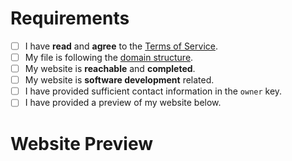 <!--
YOU MUST FILL OUT THIS TEMPLATE ENTIRELY FOR YOUR PR TO BE ACCEPTED, NONE OF IT IS OPTIONAL UNLESS SPECIFIED.
-->

# Requirements
<!-- Your domain MUST pass ALL the requirements below, otherwise it WILL BE DENIED. -->

<!-- Change each checkbox to [x] (all lowercase, with no spaces between the brackets) to mark it as completed. -->

- [ ] I have **read** and **agree** to the [Terms of Service](https://is-a.dev/terms). <!-- Your request MUST follow the TOS to be approved. -->
- [ ] My file is following the [domain structure](https://docs.is-a.dev/domain-structure/).
- [ ] My website is **reachable** and **completed**. <!-- We do not permit simple "Hello, world!" or simply copied/mostly blank templated websites. -->
- [ ] My website is **software development** related. <!-- Only your root subdomain needs to meet this requirement. -->
- [ ] I have provided sufficient contact information in the `owner` key. <!-- Provide your email in the `email` field or another platform (e.g. X/Twitter or Discord) for contact. -->
- [ ] I have provided a preview of my website below. <!-- This step is required for your domain to be approved. -->

# Website Preview
<!-- Provide a link or screenshot of your website below. -->
